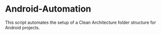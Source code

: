 # Android-Automation
This script automates the setup of a Clean Architecture folder structure for Android projects.
